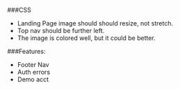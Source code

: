 ###CSS
  * Landing Page image should should resize, not stretch.
  * Top nav should be further left. 
  * The image is colored well, but it could be better. 



  ###Features:
   * Footer Nav
   * Auth errors
   * Demo acct
